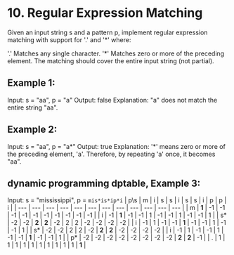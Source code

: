 # 10. Regular Expression Matching 
Given an input string s and a pattern p, implement regular expression matching with support for '.' and '*' where:

'.' Matches any single character.​​​​
'*' Matches zero or more of the preceding element.
The matching should cover the entire input string (not partial).

## Example 1:
Input: s = "aa", p = "a"
Output: false
Explanation: "a" does not match the entire string "aa".

## Example 2:
Input: s = "aa", p = "a*"
Output: true
Explanation: '*' means zero or more of the preceding element, 'a'. Therefore, by repeating 'a' once, it becomes "aa".

## dynamic programming dptable, Example 3:
Input: s = "mississippi", p = ```mis*is*ip*i```
| p\s | m   | i   | s   | s   | i   | s   | s   | i   | p   | p   | i   |
| --- | --- | --- | --- | --- | --- | --- | --- | --- | --- | --- | --- |
| m   | **1**   | -1  | -1  | -1  | -1  | -1  | -1  | -1  | -1  | -1  | -1  |
| i   | -1  | **1**   | -1  | -1  | 1   | -1  | -1  | 1   | -1  | -1  | 1   |
| s*  | -2  | -2  | **2**   | **2**   | -2  | 2   | 2   | -2  | -2  | -2  | -2  |
| i   | -1  | 1   | -1  | -1  | **1**   | -1  | -1  | 1   | -1  | -1  | 1   |
| s*  | -2  | -2  | 2   | 2   | -2  | **2**   | **2**   | -2  | -2  | -2  | -2  |
| i   | -1  | 1   | -1  | -1  | 1   | -1  | -1  | **1**   | -1  | -1  | 1   |
| p*  | -2  | -2  | -2  | -2  | -2  | -2  | -2  | -2  | **2**   | **2**   | -1  |
| .   | 1   | 1   | 1   | 1   | 1   | 1   | 1   | 1   | 1   | 1   | **1**   |
